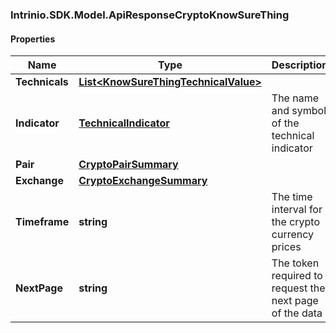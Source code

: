 ### Intrinio.SDK.Model.ApiResponseCryptoKnowSureThing
#### Properties

Name | Type | Description | Notes
------------ | ------------- | ------------- | -------------
**Technicals** | [**List&lt;KnowSureThingTechnicalValue&gt;**](KnowSureThingTechnicalValue.md) |  | [optional] 
**Indicator** | [**TechnicalIndicator**](TechnicalIndicator.md) | The name and symbol of the technical indicator | [optional] 
**Pair** | [**CryptoPairSummary**](CryptoPairSummary.md) |  | [optional] 
**Exchange** | [**CryptoExchangeSummary**](CryptoExchangeSummary.md) |  | [optional] 
**Timeframe** | **string** | The time interval for the crypto currency prices | [optional] 
**NextPage** | **string** | The token required to request the next page of the data | [optional] 

